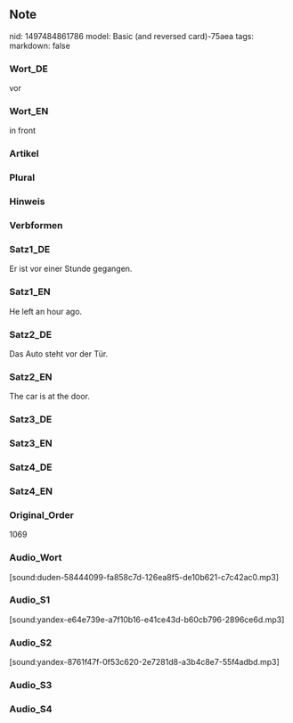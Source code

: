 ## Note
nid: 1497484861786
model: Basic (and reversed card)-75aea
tags: 
markdown: false

### Wort_DE
vor

### Wort_EN
in front

### Artikel


### Plural


### Hinweis


### Verbformen


### Satz1_DE
Er ist vor einer Stunde gegangen.

### Satz1_EN
He left an hour ago.

### Satz2_DE
Das Auto steht vor der Tür.

### Satz2_EN
The car is at the door.

### Satz3_DE


### Satz3_EN


### Satz4_DE


### Satz4_EN


### Original_Order
1069

### Audio_Wort
[sound:duden-58444099-fa858c7d-126ea8f5-de10b621-c7c42ac0.mp3]

### Audio_S1
[sound:yandex-e64e739e-a7f10b16-e41ce43d-b60cb796-2896ce6d.mp3]

### Audio_S2
[sound:yandex-8761f47f-0f53c620-2e7281d8-a3b4c8e7-55f4adbd.mp3]

### Audio_S3


### Audio_S4

